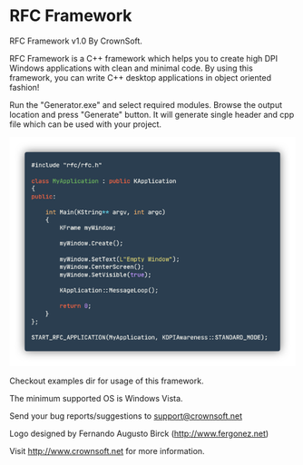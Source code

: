 
# RFC Framework


RFC Framework v1.0 By CrownSoft.

RFC Framework is a C++ framework which helps you to create high DPI Windows applications with clean and minimal code. By using this framework, you can write C++ desktop applications in object oriented fashion!

Run the "Generator.exe" and select required modules. Browse the output location and press "Generate" button. It will generate single header and cpp file which can be used with your project.

![Code Example](code.png)

Checkout examples dir for usage of this framework.

The minimum supported OS is Windows Vista.

Send your bug reports/suggestions to support@crownsoft.net

Logo designed by Fernando Augusto Birck (http://www.fergonez.net)

Visit http://www.crownsoft.net for more information.